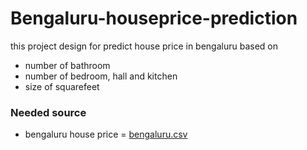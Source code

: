 # Bengaluru-houseprice-prediction

this project design for predict house price in bengaluru based on 
- number of bathroom
- number of bedroom, hall and kitchen
- size of squarefeet

### **Needed source**

- bengaluru house price = [bengaluru.csv](https://www.kaggle.com/datasets/amitabhajoy/bengaluru-house-price-data)

